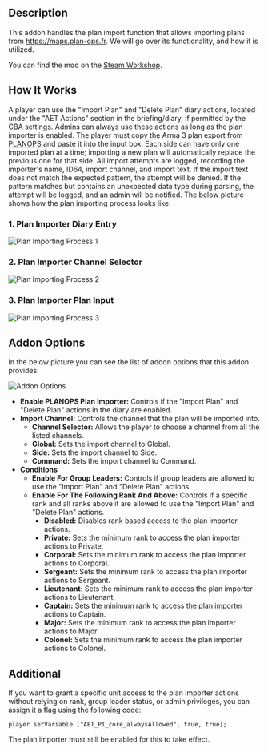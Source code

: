 ## Description
This addon handles the plan import function that allows importing plans from https://maps.plan-ops.fr. We will go over its functionality, and how it is utilized.

You can find the mod on the [Steam Workshop](https://steamcommunity.com/sharedfiles/filedetails/?id=3488328833).

## How It Works
A player can use the "Import Plan" and "Delete Plan" diary actions, located under the "AET Actions" section in the briefing/diary, if permitted by the CBA settings. Admins can always use these actions as long as the plan importer is enabled. The player must copy the Arma 3 plan export from [PLANOPS](https://maps.plan-ops.fr) and paste it into the input box. Each side can have only one imported plan at a time; importing a new plan will automatically replace the previous one for that side. All import attempts are logged, recording the importer's name, ID64, import channel, and import text. If the import text does not match the expected pattern, the attempt will be denied. If the pattern matches but contains an unexpected data type during parsing, the attempt will be logged, and an admin will be notified. The below picture shows how the plan importing process looks like:

### 1. Plan Importer Diary Entry

![Plan Importing Process 1](https://github.com/user-attachments/assets/8c429d89-2273-4249-9a31-da45c74c8d0c)

### 2. Plan Importer Channel Selector

![Plan Importing Process 2](https://github.com/user-attachments/assets/b06fa13a-3b73-48c7-a547-9cb827713df1)

### 3. Plan Importer Plan Input

![Plan Importing Process 3](https://github.com/user-attachments/assets/ae809f8a-0670-4c8b-bff1-93ca63e41a00)

## Addon Options
In the below picture you can see the list of addon options that this addon provides:

![Addon Options](https://github.com/user-attachments/assets/cbdbdf13-a022-4988-a109-7db1178d71a4)

* **Enable PLANOPS Plan Importer:** Controls if the "Import Plan" and "Delete Plan" actions in the diary are enabled.
* **Import Channel:** Controls the channel that the plan will be imported into.
  * **Channel Selector:** Allows the player to choose a channel from all the listed channels.
  * **Global:** Sets the import channel to Global.
  * **Side:** Sets the import channel to Side.
  * **Command:** Sets the import channel to Command.
* **Conditions**
  * **Enable For Group Leaders:** Controls if group leaders are allowed to use the "Import Plan" and "Delete Plan" actions.
  * **Enable For The Following Rank And Above:** Controls if a specific rank and all ranks above it are allowed to use the "Import Plan" and "Delete Plan" actions.
    * **Disabled:** Disables rank based access to the plan importer actions.
    * **Private:** Sets the minimum rank to access the plan importer actions to Private.
    * **Corporal:** Sets the minimum rank to access the plan importer actions to Corporal.
    * **Sergeant:** Sets the minimum rank to access the plan importer actions to Sergeant.
    * **Lieutenant:** Sets the minimum rank to access the plan importer actions to Lieutenant.
    * **Captain:** Sets the minimum rank to access the plan importer actions to Captain.
    * **Major:** Sets the minimum rank to access the plan importer actions to Major.
    * **Colonel:** Sets the minimum rank to access the plan importer actions to Colonel.

## Additional
If you want to grant a specific unit access to the plan importer actions without relying on rank, group leader status, or admin privileges, you can assign it a flag using the following code:
```sqf
player setVariable ["AET_PI_core_alwaysAllowed", true, true];
```
The plan importer must still be enabled for this to take effect.
